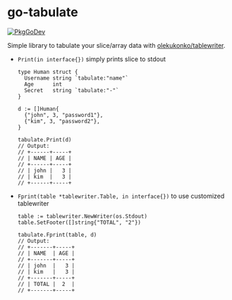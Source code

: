 # go-tabulate

[![PkgGoDev](https://pkg.go.dev/badge/aca/go-tabulate)](https://pkg.go.dev/aca/go-tabulate)

Simple library to tabulate your slice/array data with [olekukonko/tablewriter](https://github.com/olekukonko/tablewriter).

- `Print(in interface{})` simply prints slice to stdout
  ```
  type Human struct {
    Username string `tabulate:"name"`
    Age      int   
    Secret   string `tabulate:"-"`
  }

  d := []Human{
    {"john", 3, "password1"},
    {"kim", 3, "password2"},
  }

  tabulate.Print(d)
  // Output:
  // +------+-----+
  // | NAME | AGE |
  // +------+-----+
  // | john |   3 |
  // | kim  |   3 |
  // +------+-----+
  ```

- `Fprint(table *tablewriter.Table, in interface{})` to use customized tablewriter
  ```
  table := tablewriter.NewWriter(os.Stdout)
  table.SetFooter([]string{"TOTAL", "2"})

  tabulate.Fprint(table, d)
  // Output:
  // +-------+-----+
  // | NAME  | AGE |
  // +-------+-----+
  // | john  |   3 |
  // | kim   |   3 |
  // +-------+-----+
  // | TOTAL |  2  |
  // +-------+-----+
  ```
